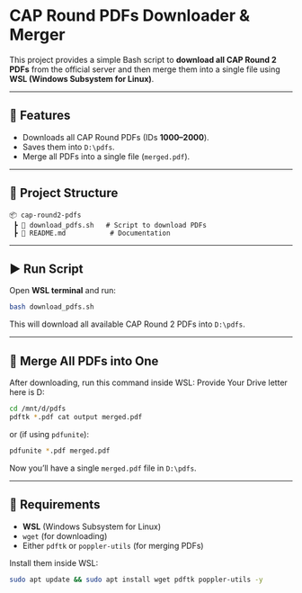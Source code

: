# CAP Round PDFs Downloader & Merger

This project provides a simple Bash script to **download all CAP Round 2 PDFs** from the official server and then merge them into a single file using **WSL (Windows Subsystem for Linux)**.

---

## 🚀 Features
- Downloads all CAP Round PDFs (IDs **1000–2000**).
- Saves them into `D:\pdfs`.
- Merge all PDFs into a single file (`merged.pdf`).

---

## 📂 Project Structure
```
📦 cap-round2-pdfs
 ┣ 📜 download_pdfs.sh   # Script to download PDFs
 ┣ 📜 README.md           # Documentation
```

---

## ▶️ Run Script

Open **WSL terminal** and run:

```bash
bash download_pdfs.sh
```

This will download all available CAP Round 2 PDFs into `D:\pdfs`.

---

## 📑 Merge All PDFs into One

After downloading, run this command inside WSL:
Provide Your Drive letter here is D: 
```bash
cd /mnt/d/pdfs
pdftk *.pdf cat output merged.pdf
```

or (if using `pdfunite`):

```bash
pdfunite *.pdf merged.pdf
```

Now you’ll have a single `merged.pdf` file in `D:\pdfs`.

---

## 🔧 Requirements
- **WSL** (Windows Subsystem for Linux)
- `wget` (for downloading)
- Either `pdftk` or `poppler-utils` (for merging PDFs)

Install them inside WSL:

```bash
sudo apt update && sudo apt install wget pdftk poppler-utils -y
```



